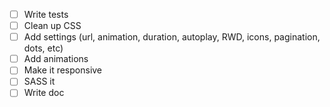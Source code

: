 - [ ] Write tests
- [ ] Clean up CSS
- [ ] Add settings (url, animation, duration, autoplay, RWD, icons, pagination, dots, etc)
- [ ] Add animations
- [ ] Make it responsive
- [ ] SASS it
- [ ] Write doc